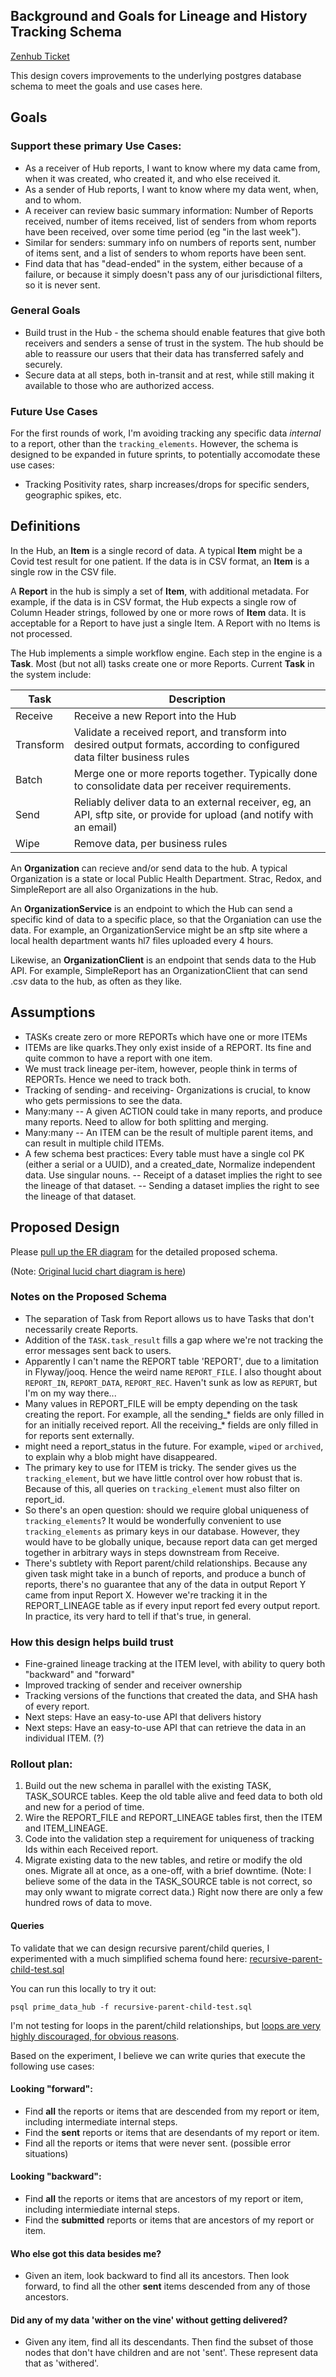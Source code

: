## Background and Goals for Lineage and History Tracking Schema
[Zenhub Ticket](https://app.zenhub.com/workspaces/prime-data-hub-5ff4833beb3e08001a4cacae/issues/cdcgov/prime-data-hub/147)

This design covers improvements to the underlying postgres database schema to meet the goals and use cases here.

## Goals

### Support these primary Use Cases:

- As a receiver of Hub reports, I want to know where my data came from, when it was created, who created it, and who else received it.
- As a sender of Hub reports, I want to know where my data went, when, and to whom.
- A receiver can review basic summary information:  Number of Reports received, number of items received, list of senders from whom reports have been received, over some time period (eg "in the last week").
- Similar for senders:  summary info on numbers of reports sent, number of items sent, and a list of senders to whom reports have been sent.
- Find data that has "dead-ended" in the system, either because of a failure, or because it simply doesn't pass any of our jurisdictional filters, so it is never sent.

### General Goals

- Build trust in the Hub - the schema should enable features that give both receivers and senders a sense of trust in the system.  The hub should be able to reassure our users that their data has transferred safely and securely.
- Secure data at all steps, both in-transit and at rest, while still making it available to those who are authorized access.

### Future Use Cases

For the first rounds of work, I'm avoiding tracking any specific data *internal* to a report, other than the `tracking_elements`.   However, the schema is designed to be expanded in future sprints, to potentially accomodate these use cases:

- Tracking Positivity rates, sharp increases/drops for specific senders, geographic spikes, etc.

## Definitions

In the Hub, an **Item** is a single record of data.  A typical **Item** might be a Covid test result for one patient.   If the data is in CSV format, an **Item** is a single row in the CSV file.

A **Report** in the hub is simply a set of **Item**, with additional metadata.   For example, if the data is in CSV format, the Hub expects a single row of Column Header strings, followed by one or more rows of **Item** data.    It is acceptable for a Report to have just a single Item.  A Report with no Items is not processed.

The Hub implements a simple workflow engine.   Each step in the engine is a **Task**.  Most (but not all) tasks create one or more Reports. Current **Task** in the system include: 

| Task      |     Description
| ---       | ---
| Receive   | Receive a new Report into the Hub
| Transform | Validate a received report, and transform into desired output formats, according to configured data filter business rules
| Batch     |  Merge one or more reports together.   Typically done to consolidate data per receiver requirements.
| Send      | Reliably deliver data to an external receiver, eg, an API, sftp site, or provide for upload (and notify with an email)
| Wipe      | Remove data, per business rules

An **Organization** can recieve and/or send data to the hub.  A typical Organization is a state or local Public Health Department.   Strac, Redox, and SimpleReport are all also Organizations in the hub.

An **OrganizationService** is an endpoint to which the Hub can send a specific kind of data to a specific place, so that the Organiation can use the data.  For example, an OrganizationService might be an sftp site where a local health department wants hl7 files uploaded every 4 hours.

Likewise, an **OrganizationClient** is an endpoint that sends data to the Hub API.   For example, SimpleReport has an OrganizationClient that can send .csv data to the hub, as often as they like.


## Assumptions

- TASKs create zero or more REPORTs which have one or more ITEMs
- ITEMs are like quarks.They only exist inside of a REPORT.  Its fine and quite common to have a report with one item.
- We must track lineage per-item, however, people think in terms of REPORTs.  Hence we need to track both.
- Tracking of sending- and receiving- Organizations is crucial, to know who gets permissions to see the data.
- Many:many -- A given ACTION could take in many reports, and produce many reports.  Need to allow for both splitting and merging.
- Many:many -- An ITEM can be the result of multiple parent items, and can result in multiple child ITEMs.
- A few schema best practices:  Every table must have a single col PK (either a serial or a UUID), and a created_date, Normalize independent data.   Use singular nouns.
-- Receipt of a dataset implies the right to see the lineage of that dataset.
-- Sending a dataset implies the right to see the lineage of that dataset. 

## Proposed Design

Please [pull up the ER diagram](./lineage-er-diagram.jpeg) for the detailed proposed schema.

(Note: [Original lucid chart diagram is here](https://lucid.app/lucidchart/7b81cccb-91a0-44b3-b17f-90b9b0c8304e/edit?beaconFlowId=332110D5160D6847&page=0_0#))

### Notes on the Proposed Schema

- The separation of Task from Report allows us to have Tasks that don't necessarily create Reports.
- Addition of the `TASK.task_result` fills a gap where we're not tracking the error messages sent back to users.
- Apparently I can't name the REPORT table 'REPORT', due to a limitation in Flyway/jooq.  Hence the weird name `REPORT_FILE`.   I also thought about `REPORT_IN`, `REPORT_DATA`, `REPORT_REC`.  Haven't sunk as low as `REPURT`, but I'm on my way there...
- Many values in REPORT_FILE will be empty depending on the task creating the report.  For example, all the sending_* fields are only filled in for an initially received report.   All the receiving_* fields are only filled in for reports sent externally.
- might need a report_status in the future.  For example, `wiped` or `archived`, to explain why a blob might have disappeared.
- The primary key to use for ITEM is tricky.  The sender gives us the `tracking_element`, but we have little control over how robust that is.  Because of this, all queries on `tracking_element` must also filter on report_id.
- So there's an open question:  should we require global uniqueness of `tracking_elements`?   It would be wonderfully convenient to use `tracking_elements` as primary keys in our database.    However, they would have to be globally unique, because report data can get merged together in arbitrary ways in steps downstream from Receive.
- There's subtlety with Report parent/child relationships.   Because any given task might take in a bunch of reports, and produce a bunch of reports, there's no guarantee that any of the data in output Report Y came from input Report X.  However we're tracking it in the REPORT_LINEAGE table as if every input report fed every output report.  In practice, its very hard to tell if that's true, in general.

### How this design helps build trust

- Fine-grained lineage tracking at the ITEM level, with ability to query both "backward" and "forward"
- Improved tracking of sender and receiver ownership
- Tracking versions of the functions that created the data, and SHA hash of every report.
- Next steps: Have an easy-to-use API that delivers history
- Next steps: Have an easy-to-use API that can retrieve the data in an individual ITEM. (?)

### Rollout plan:

1.  Build out the new schema in parallel with the existing TASK, TASK_SOURCE tables.  Keep the old table alive and feed data to both old and new for a period of time.
2.  Wire the REPORT_FILE and REPORT_LINEAGE tables first, then the ITEM and ITEM_LINEAGE.
3.  Code into the validation step a requirement for uniqueness of tracking Ids within each Received report. 
4.  Migrate existing data to the new tables, and retire or modify the old ones.   Migrate all at once, as a one-off, with a brief downtime.  (Note:  I believe some of the data in the TASK_SOURCE table is not correct, so may only wwant to migrate correct data.)   Right now there are only a few hundred rows of data to move.


#### Queries

To validate that we can design recursive parent/child queries, I experimented with a much simplified schema found here:
[recursive-parent-child-test.sql](recursive-parent-child-test.sql)

You can run this locally to try it out:
```
psql prime_data_hub -f recursive-parent-child-test.sql 
```

I'm not testing for loops in the parent/child relationships, but [loops are very highly discouraged, for obvious reasons](https://www.youtube.com/watch?v=qu_Y1wQ923g).


Based on the experiment, I believe we can write quries that execute the following use cases:

#### Looking "forward":
- Find **all** the reports or items that are descended from my report or item, including intermediate internal steps.
- Find the **sent** reports or items that are desendants of my report or item.
- Find all the reports or items that were never sent.  (possible error situations)

#### Looking "backward":
- Find **all** the reports or items that are ancestors of my report or item, including intermiediate internal steps.
- Find the **submitted** reports or items that are ancestors of my report or item.

#### Who else got this data besides me?
- Given an item, look backward to find all its ancestors.  Then look forward, to find all the other **sent** items descended from any of those ancestors.

#### Did any of my data 'wither on the vine' without getting delivered?
- Given any item, find all its descendants.   Then find the subset of those nodes that don't have children and are not 'sent'.  These represent data that as 'withered'.
